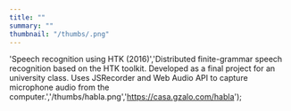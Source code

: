 ```yaml
---
title: ""
summary: ""
thumbnail: "/thumbs/.png"
---
```

'Speech recognition using HTK (2016)','Distributed finite-grammar speech recognition based on the HTK toolkit. Developed as a final project for an university class. Uses JSRecorder and Web Audio API to capture microphone audio from the computer.','/thumbs/habla.png','https://casa.gzalo.com/habla');
